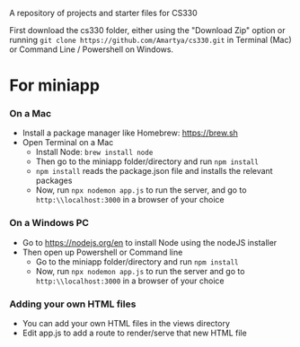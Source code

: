 A repository of projects and starter files for CS330

First download the cs330 folder, either using the "Download Zip" option or running `git clone https://github.com/Amartya/cs330.git` in Terminal (Mac) or Command Line / Powershell on Windows.

# For miniapp

### On a Mac
- Install a package manager like Homebrew: https://brew.sh  
- Open Terminal on a Mac
  - Install Node: `brew install node`
  - Then go to the miniapp folder/directory and run `npm install`
  - `npm install` reads the package.json file and installs the relevant packages
  - Now, run `npx nodemon app.js` to run the server, and go to `http:\\localhost:3000` in a browser of your choice 

### On a Windows PC 
- Go to https://nodejs.org/en to install Node using the nodeJS installer
- Then open up Powershell or Command line 
  - Go to the miniapp folder/directory and run `npm install`
  - Now, run `npx nodemon app.js` to run the server and go to `http:\\localhost:3000` in a browser of your choice

### Adding your own HTML files
- You can add your own HTML files in the views directory
- Edit app.js to add a route to render/serve that new HTML file

